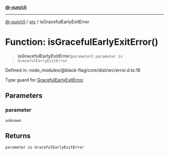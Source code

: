 [**@-xun/cli**](../../README.md)

***

[@-xun/cli](../../README.md) / [src](../README.md) / isGracefulEarlyExitError

# Function: isGracefulEarlyExitError()

> **isGracefulEarlyExitError**(`parameter`): `parameter is GracefulEarlyExitError`

Defined in: node\_modules/@black-flag/core/dist/src/error.d.ts:18

Type guard for [GracefulEarlyExitError](../classes/GracefulEarlyExitError.md).

## Parameters

### parameter

`unknown`

## Returns

`parameter is GracefulEarlyExitError`

